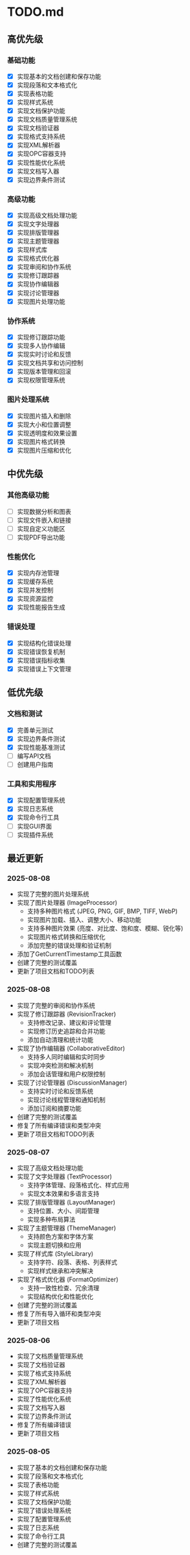 # TODO.md

## 高优先级

### 基础功能
- [x] 实现基本的文档创建和保存功能
- [x] 实现段落和文本格式化
- [x] 实现表格功能
- [x] 实现样式系统
- [x] 实现文档保护功能
- [x] 实现文档质量管理系统
- [x] 实现文档验证器
- [x] 实现格式支持系统
- [x] 实现XML解析器
- [x] 实现OPC容器支持
- [x] 实现性能优化系统
- [x] 实现文档写入器
- [x] 实现边界条件测试

### 高级功能
- [x] 实现高级文档处理功能
- [x] 实现文字处理器
- [x] 实现排版管理器
- [x] 实现主题管理器
- [x] 实现样式库
- [x] 实现格式优化器
- [x] 实现审阅和协作系统
- [x] 实现修订跟踪器
- [x] 实现协作编辑器
- [x] 实现讨论管理器
- [x] 实现图片处理功能

### 协作系统
- [x] 实现修订跟踪功能
- [x] 实现多人协作编辑
- [x] 实现实时讨论和反馈
- [x] 实现文档共享和访问控制
- [x] 实现版本管理和回滚
- [x] 实现权限管理系统

### 图片处理系统
- [x] 实现图片插入和删除
- [x] 实现大小和位置调整
- [x] 实现透明度和效果设置
- [x] 实现图片格式转换
- [x] 实现图片压缩和优化

## 中优先级

### 其他高级功能
- [ ] 实现数据分析和图表
- [ ] 实现文件嵌入和链接
- [ ] 实现自定义功能区
- [ ] 实现PDF导出功能

### 性能优化
- [x] 实现内存池管理
- [x] 实现缓存系统
- [x] 实现并发控制
- [x] 实现资源监控
- [x] 实现性能报告生成

### 错误处理
- [x] 实现结构化错误处理
- [x] 实现错误恢复机制
- [x] 实现错误指标收集
- [x] 实现错误上下文管理

## 低优先级

### 文档和测试
- [x] 完善单元测试
- [x] 实现边界条件测试
- [x] 实现性能基准测试
- [ ] 编写API文档
- [ ] 创建用户指南

### 工具和实用程序
- [x] 实现配置管理系统
- [x] 实现日志系统
- [x] 实现命令行工具
- [ ] 实现GUI界面
- [ ] 实现插件系统

## 最近更新

### 2025-08-08
- 实现了完整的图片处理系统
- 实现了图片处理器 (ImageProcessor)
  - 支持多种图片格式 (JPEG, PNG, GIF, BMP, TIFF, WebP)
  - 实现图片加载、插入、调整大小、移动功能
  - 支持多种图片效果 (亮度、对比度、饱和度、模糊、锐化等)
  - 实现图片格式转换和压缩优化
  - 添加完整的错误处理和验证机制
- 添加了GetCurrentTimestamp工具函数
- 创建了完整的测试覆盖
- 更新了项目文档和TODO列表

### 2025-08-08
- 实现了完整的审阅和协作系统
- 实现了修订跟踪器 (RevisionTracker)
  - 支持修改记录、建议和评论管理
  - 实现修订历史追踪和合并功能
  - 添加自动清理和统计功能
- 实现了协作编辑器 (CollaborativeEditor)
  - 支持多人同时编辑和实时同步
  - 实现冲突检测和解决机制
  - 添加会话管理和用户权限控制
- 实现了讨论管理器 (DiscussionManager)
  - 支持实时讨论和反馈系统
  - 实现讨论线程管理和通知机制
  - 添加订阅和摘要功能
- 创建了完整的测试覆盖
- 修复了所有编译错误和类型冲突
- 更新了项目文档和TODO列表

### 2025-08-07
- 实现了高级文档处理功能
- 实现了文字处理器 (TextProcessor)
  - 支持字体管理、段落格式化、样式应用
  - 实现文本效果和多语言支持
- 实现了排版管理器 (LayoutManager)
  - 支持位置、大小、间距管理
  - 实现多种布局算法
- 实现了主题管理器 (ThemeManager)
  - 支持颜色方案和字体方案
  - 实现主题切换和应用
- 实现了样式库 (StyleLibrary)
  - 支持字符、段落、表格、列表样式
  - 实现样式继承和冲突解决
- 实现了格式优化器 (FormatOptimizer)
  - 支持一致性检查、冗余清理
  - 实现结构优化和性能优化
- 创建了完整的测试覆盖
- 修复了所有导入循环和类型冲突
- 更新了项目文档

### 2025-08-06
- 实现了文档质量管理系统
- 实现了文档验证器
- 实现了格式支持系统
- 实现了XML解析器
- 实现了OPC容器支持
- 实现了性能优化系统
- 实现了文档写入器
- 实现了边界条件测试
- 修复了所有编译错误
- 更新了项目文档

### 2025-08-05
- 实现了基本的文档创建和保存功能
- 实现了段落和文本格式化
- 实现了表格功能
- 实现了样式系统
- 实现了文档保护功能
- 实现了错误处理系统
- 实现了配置管理系统
- 实现了日志系统
- 实现了命令行工具
- 创建了完整的测试覆盖 